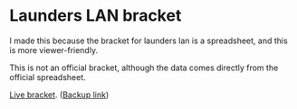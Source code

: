 # Launders LAN bracket

I made this because the bracket for launders lan is a spreadsheet, and this is more viewer-friendly.

This is not an official bracket, although the data comes directly from the official spreadsheet.

[Live bracket](https://launderslan.trog.host). ([Backup link](https://launderslan.vercel.app))
